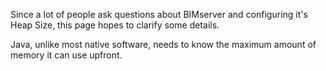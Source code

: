Since a lot of people ask questions about BIMserver and configuring it's Heap Size, this page hopes to clarify some details.

Java, unlike most native software, needs to know the maximum amount of memory it can use upfront.

